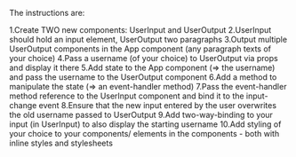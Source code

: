The instructions are:

1.Create TWO new components: UserInput and UserOutput
2.UserInput should hold an input element, UserOutput two paragraphs
3.Output multiple UserOutput components in the App component (any paragraph texts of your choice)
4.Pass a username (of your choice) to UserOutput via props and display it there
5.Add state to the App component (=> the username) and pass the username to the UserOutput component
6.Add a method to manipulate the state (=> an event-handler method)
7.Pass the event-handler method reference to the UserInput component and bind it to the input-change event
8.Ensure that the new input entered by the user overwrites the old username passed to UserOutput
9.Add two-way-binding to your input (in UserInput) to also display the starting username
10.Add styling of your choice to your components/ elements in the components - both with inline styles and stylesheets
